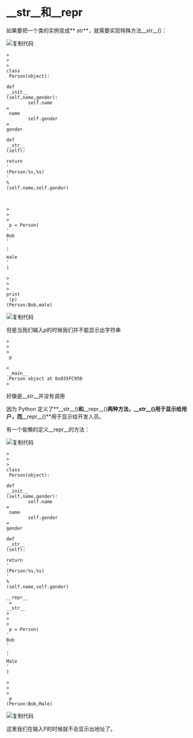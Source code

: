 # \_\_str\_\_和\_\_repr

如果要把一个类的实例变成** str**，就需要实现特殊方法\_\_str\_\_\(\)：

![&#x590D;&#x5236;&#x4EE3;&#x7801;](https://common.cnblogs.com/images/copycode.gif)

```text
>
>
>
class
 Person(object):

def
__init__
(self,name,gender):
        self.name 
=
 name
        self.gender 
=
gender

def
__str__
(self):

return
'
(Person:%s,%s)
'
%
(self.name,self.gender)



>
>
>
 p = Person(
'
Bob
'
,
'
male
'
)

>
>
>
print
 (p)
(Person:Bob,male)
```

![&#x590D;&#x5236;&#x4EE3;&#x7801;](https://common.cnblogs.com/images/copycode.gif)

但是当我们输入p的时候我们并不能显示出字符串

```text
>
>
>
 p

<
__main__
.Person object at 0x035FC950
>
```

好像是\_\_str\_\_并没有调用

因为 Python 定义了**\_\_str\_\_\(\)**和**\_\_repr\_\_\(\)**两种方法，\_\_str\_\_\(\)用于显示给用户，而**\_\_repr\_\_\(\)**用于显示给开发人员。

有一个偷懒的定义\_\_repr\_\_的方法：

![&#x590D;&#x5236;&#x4EE3;&#x7801;](https://common.cnblogs.com/images/copycode.gif)

```text
>
>
>
class
 Person(object):

def
__init__
(self,name,gender):
        self.name 
=
 name
        self.gender 
=
gender

def
__str__
(self):

return
'
(Person:%s,%s)
'
%
(self.name,self.gender)

__repr__
 = 
__str__
>
>
>
 p = Person(
'
Bob
'
,
'
Male
'
)

>
>
>
 p
(Person:Bob,Male)
```

![&#x590D;&#x5236;&#x4EE3;&#x7801;](https://common.cnblogs.com/images/copycode.gif)

这里我们在输入P的时候就不会显示出地址了。

